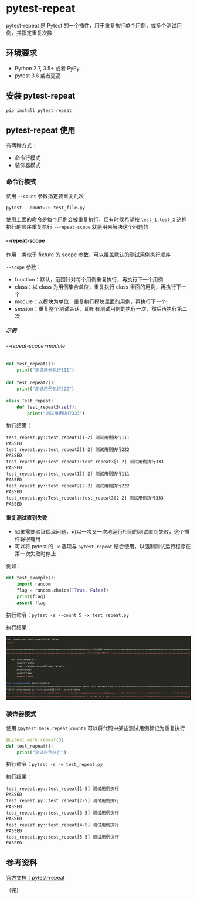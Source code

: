 # pytest-repeat

pytest-repeat 是 Pytest 的一个插件，用于重复执行单个用例，或多个测试用例，并指定重复次数

## 环境要求

+ Python 2.7, 3.5+ 或者 PyPy
+ pytest 3.6 或者更高

## 安装 pytest-repeat

```python
pip install pytest-repeat
```
## pytest-repeat 使用

有两种方式：
+ 命令行模式
+ 装饰器模式

### 命令行模式

使用 `--count` 参数指定要重复几次
```python
pytest --count=10 test_file.py
```
使用上面的命令是每个用例会被重复执行，但有时候希望按 `test_1,test_2` 这样执行的顺序重复执行
`--repeat-scope` 就是用来解决这个问题的

#### --repeat-scope

作用：类似于 fixture 的 scope 参数，可以覆盖默认的测试用例执行顺序

`--scope` 参数：
+ function：默认，范围针对每个用例重复执行，再执行下一个用例
+ class：以 class 为用例集合单位，重复执行 class 里面的用例，再执行下一个
+ module：以模块为单位，重复执行模块里面的用例，再执行下一个
+ session：重复整个测试会话，即所有测试用例的执行一次，然后再执行第二次

##### 示例

###### --repeat-scope=module

```python
def test_repeat1():
    print("测试用例执行111")

def test_repeat2():
    print("测试用例执行222")

class Test_repeat:
    def test_repeat3(self):
        print("测试用例执行333")
```
执行结果：
```
test_repeat.py::test_repeat1[1-2] 测试用例执行111
PASSED
test_repeat.py::test_repeat2[1-2] 测试用例执行222
PASSED
test_repeat.py::Test_repeat::test_repeat3[1-2] 测试用例执行333
PASSED
test_repeat.py::test_repeat1[2-2] 测试用例执行111
PASSED
test_repeat.py::test_repeat2[2-2] 测试用例执行222
PASSED
test_repeat.py::Test_repeat::test_repeat3[2-2] 测试用例执行333
PASSED
```
#### 重复测试直到失败

+ 如果需要验证偶现问题，可以一次又一次地运行相同的测试直到失败，这个插件将很有用
+ 可以将 pytest 的 `-x` 选项与 `pytest-repeat` 结合使用，以强制测试运行程序在第一次失败时停止

例如：
```python
def test_example():
    import random
    flag = random.choice([True, False])
    print(flag)
    assert flag
```
执行命令：`pytest -s --count 5 -x test_repeat.py`

执行结果：

![pytest](images/36.png)

### 装饰器模式

使用 `@pytest.mark.repeat(count)` 可以将代码中某些测试用例标记为重复执行
```python
@pytest.mark.repeat(5)
def test_repeat():
    print("测试用例执行")
```
执行命令：`pytest -s -v test_repeat.py`

执行结果：

```
test_repeat.py::test_repeat[1-5] 测试用例执行
PASSED
test_repeat.py::test_repeat[2-5] 测试用例执行
PASSED
test_repeat.py::test_repeat[3-5] 测试用例执行
PASSED
test_repeat.py::test_repeat[4-5] 测试用例执行
PASSED
test_repeat.py::test_repeat[5-5] 测试用例执行
PASSED
```

## 参考资料

[官方文档：pytest-repeat](https://github.com/pytest-dev/pytest-repeat/)

（完）